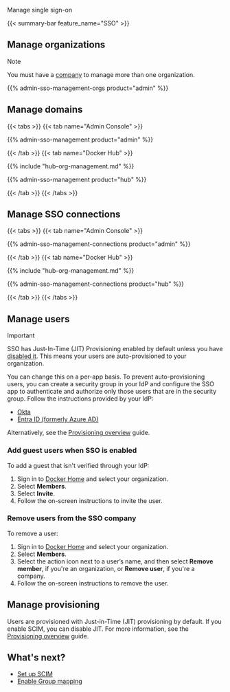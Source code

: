 Manage single sign-on


{{< summary-bar feature_name="SSO" >}}

## Manage organizations

> [!NOTE]
>
> You must have a [company](/admin/company/) to manage more than one organization.

{{% admin-sso-management-orgs product="admin" %}}

## Manage domains

{{< tabs >}}
{{< tab name="Admin Console" >}}

{{% admin-sso-management product="admin" %}}

{{< /tab >}}
{{< tab name="Docker Hub" >}}

{{% include "hub-org-management.md" %}}

{{% admin-sso-management product="hub" %}}

{{< /tab >}}
{{< /tabs >}}

## Manage SSO connections

{{< tabs >}}
{{< tab name="Admin Console" >}}

{{% admin-sso-management-connections product="admin" %}}

{{< /tab >}}
{{< tab name="Docker Hub" >}}

{{% include "hub-org-management.md" %}}

{{% admin-sso-management-connections product="hub" %}}

{{< /tab >}}
{{< /tabs >}}

## Manage users

> [!IMPORTANT]
>
> SSO has Just-In-Time (JIT) Provisioning enabled by default unless you have [disabled it](../provisioning/just-in-time/#sso-authentication-with-jit-provisioning-disabled). This means your users are auto-provisioned to your organization.
>
> You can change this on a per-app basis. To prevent auto-provisioning users, you can create a security group in your IdP and configure the SSO app to authenticate and authorize only those users that are in the security group. Follow the instructions provided by your IdP:
>
> - [Okta](https://help.okta.com/en-us/Content/Topics/Security/policies/configure-app-signon-policies.htm)
> - [Entra ID (formerly Azure AD)](https://learn.microsoft.com/en-us/azure/active-directory/develop/howto-restrict-your-app-to-a-set-of-users)
>
> Alternatively, see the [Provisioning overview](../provisioning/_index.md) guide.


### Add guest users when SSO is enabled

To add a guest that isn't verified through your IdP:

1. Sign in to [Docker Home](https://app.docker.com/) and select
your organization.
1. Select **Members**.
1. Select **Invite**.
1. Follow the on-screen instructions to invite the user.

### Remove users from the SSO company

To remove a user:

1. Sign in to [Docker Home](https://app.docker.com/) and select
your organization.
1. Select **Members**.
1. Select the action icon next to a user’s name, and then select **Remove member**, if you're an organization, or **Remove user**, if you're a company.
1. Follow the on-screen instructions to remove the user.

## Manage provisioning

Users are provisioned with Just-in-Time (JIT) provisioning by default. If you enable SCIM, you can disable JIT. For more information, see the [Provisioning overview](../provisioning/_index.md) guide.

## What's next?

- [Set up SCIM](../provisioning/scim.md)
- [Enable Group mapping](../provisioning/group-mapping.md)

